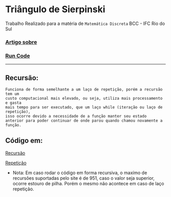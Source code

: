 # Triângulo de Sierpinski


Trabalho Realizado para a matéria de `Matemática Discreta` BCC - IFC Rio do Sul

### [Artigo sobre](https://docs.google.com/document/d/1TA9zTFYzBGFAc7lp5cRu9v_7_YznCvNOQxn5lnsRxUo/edit?usp=sharing)

### [Run Code](https://colab.research.google.com/#scrollTo=8wYgH-pbc-h6)

___

## Recursão:

    Funciona de forma semelhante a um laço de repetição, porém a recursão tem um 
    custo computacional mais elevado, ou seja, utiliza mais processamento e gasta
    mais tempo para ser executado, que um laço while (iteração ou laço de repetição),
    isso ocorre devido a necessidade de a função manter seu estado 
    anterior para poder continuar de onde parou quando chamou novamente a função.


##  Código em:

[Recursão](https://github.com/RoniDeringer/recursao-mat_disc/blob/master/triangulo_sierpinski.py)

[Repetição](https://github.com/RoniDeringer/recursao-mat_disc/blob/master/sierpinski_repeticao.py)  


* Nota: Em caso rodar o código em forma recursiva, o maxímo de recursões suportadas pelo site é de 951, caso o valor seja superior, ocorre estouro de pilha. Porém o mesmo não acontece em caso de laço repetição.     